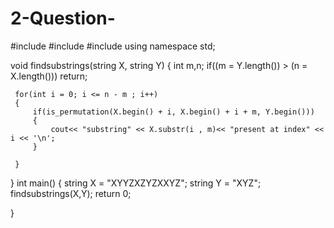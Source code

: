 # 2-Question-
#include<iostream>
#include<string>
#include<algorithm>
using namespace std;

void findsubstrings(string X, string Y)
{
     int m,n;
     if((m = Y.length()) > (n = X.length()))
        return;

     for(int i = 0; i <= n - m ; i++)
     {
         if(is_permutation(X.begin() + i, X.begin() + i + m, Y.begin()))
         {
             cout<< "substring" << X.substr(i , m)<< "present at index" << i << '\n';
         }

     }

}
int main()
{
    string X = "XYYZXZYZXXYZ";
    string Y = "XYZ";
    findsubstrings(X,Y);
    return 0;

}
